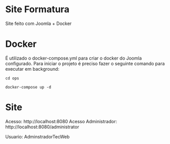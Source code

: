 # Site Formatura
Site feito com Joomla + Docker

# Docker

É utilizado o docker-compose.yml para criar o docker do Joomla configurado.
Para iniciar o projeto é preciso fazer o seguinte comando para executar em background:

```
cd ops

docker-compose up -d 
```

# Site

Acesso: http://localhost:8080
Acesso Administrador: http://localhost:8080/administrator

Usuario: AdminstradorTecWeb


